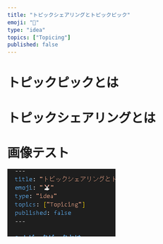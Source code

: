 ```yaml
---
title: "トピックシェアリングとトピックピック"
emoji: "🐰"
type: "idea"
topics: ["Topicing"]
published: false
---
```


# トピックピックとは

# トピックシェアリングとは

# 画像テスト
![](/images/220613_194506.png)
